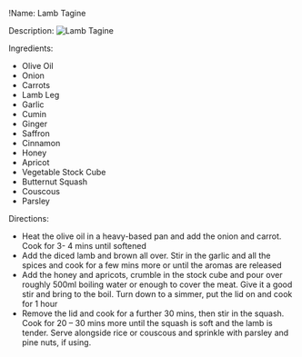 !Name: Lamb Tagine

Description:
![Lamb Tagine](https://www.themealdb.com/images/media/meals/yuwtuu1511295751.jpg "Lamb Tagine")

Ingredients:
- Olive Oil
- Onion
- Carrots
- Lamb Leg
- Garlic
- Cumin
- Ginger
- Saffron
- Cinnamon
- Honey
- Apricot
- Vegetable Stock Cube
- Butternut Squash
- Couscous
- Parsley

Directions:
- Heat the olive oil in a heavy-based pan and add the onion and carrot. Cook for 3- 4 mins until softened
- Add the diced lamb and brown all over. Stir in the garlic and all the spices and cook for a few mins more or until the aromas are released
- Add the honey and apricots, crumble in the stock cube and pour over roughly 500ml boiling water or enough to cover the meat. Give it a good stir and bring to the boil. Turn down to a simmer, put the lid on and cook for 1 hour
- Remove the lid and cook for a further 30 mins, then stir in the squash. Cook for 20 – 30 mins more until the squash is soft and the lamb is tender. Serve alongside rice or couscous and sprinkle with parsley and pine nuts, if using.
